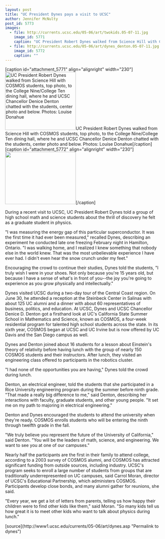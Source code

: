 ```yaml
---
layout: post
title: "UC President Dynes pays a visit to UCSC"
author: Jennifer McNulty 
post_id: 5773
images:
  - file: http://currents.ucsc.edu/05-06/art/twokids.05-07-11.jpg
    image_id: 5771
    caption: "UC President Robert Dynes walked from Science Hill with COSMOS students, top photo, to the College Nine/College Ten dining hall, where he and UCSC Chancellor Denice Denton chatted with the students, center photo and below. Photos: Louise Donahue"
  - file: http://currents.ucsc.edu/05-06/art/dynes_denton.05-07-11.jpg
    image_id: 5772
    caption: ""
---
```


[caption id="attachment_5771" align="alignright" width="230"]<a href="http://localhost/mysite/wp-content/uploads/2005/07/twokids.05-07-11.jpg"><img class="size-full wp-image-5771" src="http://localhost/mysite/wp-content/uploads/2005/07/twokids.05-07-11.jpg" alt="UC President Robert Dynes walked from Science Hill with COSMOS students, top photo, to the College Nine/College Ten dining hall, where he and UCSC Chancellor Denice Denton chatted with the students, center photo and below. Photos: Louise Donahue" width="230" height="189" /></a>UC President Robert Dynes walked from Science Hill with COSMOS students, top photo, to the College Nine/College Ten dining hall, where he and UCSC Chancellor Denice Denton chatted with the students, center photo and below. Photos: Louise Donahue[/caption]
[caption id="attachment_5772" align="alignright" width="230"]<a href="http://localhost/mysite/wp-content/uploads/2005/07/dynes_denton.05-07-11.jpg"><img class="size-full wp-image-5772" src="http://localhost/mysite/wp-content/uploads/2005/07/dynes_denton.05-07-11.jpg" alt="" width="230" height="170" /></a>[/caption]
<a name="content" id="content"></a>
<p>
  During a recent visit to UCSC, UC President Robert Dynes told a group of high school math and science students about the thrill of discovery he felt as a graduate student in physics.
</p>
<p>
  "I was measuring the energy gap of this particular superconductor. It was the first time it had ever been measured," recalled Dynes, describing an experiment he conducted late one freezing February night in Hamilton, Ontario. "I was walking home, and I realized I knew something that nobody else in the world knew. That was the most unbelievable experience I have ever had. I didn't even hear the snow crunch under my feet."
</p>
<p>
  Encouraging the crowd to continue their studies, Dynes told the students, "I truly wish I were in your shoes. Not only because you're 15 years old, but because I have a sense of what's in front of you--the joy you're going to experience as you grow physically and intellectually."
</p>
<p>
  Dynes visited UCSC during a two-day tour of the Central Coast region. On June 30, he attended a reception at the Steinbeck Center in Salinas with about 125 UC alumni and a dinner with about 60 representatives of business, politics, and education. At UCSC, Dynes and UCSC Chancellor Denice D. Denton got a firsthand look at UC's California State Summer School in Mathematics and Science, known as COSMOS, a four-week residential program for talented high school students across the state. In its sixth year, COSMOS began at UCSC and UC Irvine but is now offered by UC Davis and the San Diego campus as well.
</p>
<p>
  Dynes and Denton joined about 16 students for a lesson about Einstein's theory of relativity before having lunch with the group of nearly 150 COSMOS students and their instructors. After lunch, they visited an engineering class offered to participants in the robotics cluster.
</p>
<p>
  "I had none of the opportunities you are having," Dynes told the crowd during lunch.
</p>
<p>
  Denton, an electrical engineer, told the students that she participated in a Rice University engineering program during the summer before ninth grade. "That made a really big difference to me," said Denton, describing her interactions with faculty, graduate students, and other young people. "It set me on my path to majoring in electrical engineering."
</p>
<p>
  Denton and Dynes encouraged the students to attend the university when they're ready. COSMOS enrolls students who will be entering the ninth through twelfth grade in the fall.
</p>
<p>
  "We truly believe you represent the future of the University of California," said Denton. "You will be the leaders of math, science, and engineering. We want to see you at one of our campuses."
</p>
<p>
  Nearly half the participants are the first in their family to attend college, according to a 2003 survey of COSMOS alumni, and COSMOS has attracted significant funding from outside sources, including industry. UCSC's program seeks to enroll a large number of students from groups that are traditionally underrepresented on UC campuses, said Carrol Moran, director of UCSC's Educational Partnership, which administers COSMOS. Participants develop close bonds, and many alumni gather for reunions, she said.
</p>
<p>
  "Every year, we get a lot of letters from parents, telling us how happy their children were to find other kids like them," said Moran. "So many kids tell us how great it is to meet other kids who want to talk about physics during lunch."
</p>
[source](http://www1.ucsc.edu/currents/05-06/art/dynes.asp "Permalink to dynes")
